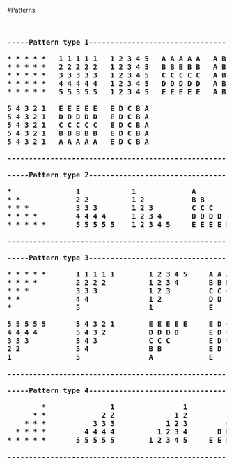 
#Patterns

<pre>
<h3>
-----Pattern type 1-----------------------------------------------------

* * * * *	1 1 1 1 1	1 2 3 4 5	A A A A A	A B C D E	5 5 5 5 5
* * * * * 	2 2 2 2 2	1 2 3 4 5	B B B B B	A B C D E	4 4 4 4 4
* * * * * 	3 3 3 3 3	1 2 3 4 5	C C C C C	A B C D E	3 3 3 3 3
* * * * *	4 4 4 4 4	1 2 3 4 5 	D D D D D	A B C D E	2 2 2 2 2
* * * * *	5 5 5 5 5	1 2 3 4 5	E E E E E	A B C D E	1 1 1 1 1

5 4 3 2 1	E E E E E	E D C B A 
5 4 3 2 1 	D D D D D	E D C B A
5 4 3 2 1	C C C C C	E D C B A 
5 4 3 2 1	B B B B B	E D C B A
5 4 3 2 1	A A A A A	E D C B A

------------------------------------------------------------------------

-----Pattern type 2-----------------------------------------------------

*	            1		     1             A               A
* * 	        2 2  		 1 2           B B             A B
* * *	        3 3 3  	 	 1 2 3         C C C           A B C
* * * *	        4 4 4 4  	 1 2 3 4       D D D D         A B C D     
* * * * *       5 5 5 5 5 	 1 2 3 4 5     E E E E E       A B C D E

------------------------------------------------------------------------

-----Pattern type 3-----------------------------------------------------

* * * * *       1 1 1 1 1        1 2 3 4 5     A A A A A       A B C D E
* * * *         2 2 2 2          1 2 3 4       B B B B         A B C D  
* * *           3 3 3            1 2 3         C C C           A B C
* *             4 4              1 2           D D             A B
*               5                1             E               A

5 5 5 5 5       5 4 3 2 1        E E E E E     E D C B A
4 4 4 4         5 4 3 2          D D D D       E D C B
3 3 3           5 4 3            C C C         E D C
2 2             5 4              B B           E D
1               5                A             E

------------------------------------------------------------------------

-----Pattern type 4-----------------------------------------------------

        *               1                1             A               A
      * *             2 2              1 2           B B             A B
    * * *           3 3 3            1 2 3         C C C           A B C
  * * * *         4 4 4 4          1 2 3 4       D D D D         A B C D
* * * * *       5 5 5 5 5        1 2 3 4 5     E E E E E       A B C D E    

------------------------------------------------------------------------

</h3>
</pre>


		
 		
 	
 	

